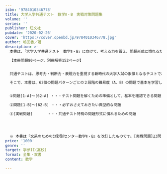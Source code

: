```yaml
---
isbn: '9784010346778'
title: 大学入学共通テスト　数学Ⅱ・B　実戦対策問題集
volume: ''
series: ''
publisher: 旺文社
pubdate: '2020-02-26'
cover: 'https://cover.openbd.jp/9784010346778.jpg'
author: 嶋田香／著
description: >-
  本書は、「大学入学共通テスト　数学Ⅱ・B」に向けて、考える力を鍛え、問題形式に慣れるための問題集です。

  【本冊問題80ページ、別冊解答152ページ】


  共通テストは、思考力・判断力・表現力を重視する新時代の大学入試の象徴となるテストであり、従来の数学Ⅱ・Bの力を基盤にしながらも、内容・形式面でこれまでとは異なる出題のしかたがなされます。

  そこで、本書は、62個の問題パターンごとの２段階の難易度（A、B）の問題で基本を学習した後、章末の実戦問題に取り組んで、段階的に実力を養えるようにしました。


  ①問題[1-A]～[62-A] ・・・テスト問題を解くための準備として、基本を確認できる問題

  ②問題[1-B]～[62-B] ・・・必ずおさえておきたい典型的な問題

  ③[実戦問題]　　　　・・・共通テスト特有の問題形式に慣れるための問題

  　　　　　　　　　　　


  ※ 本書は『文系のための分野別センター数学Ⅱ・B』を改訂したものです。[実戦問題]23問と「第８章　確率分布と統計的な推測」が加わりました。
price: '1000'
genre: ''
target: 学参II(高校)
format: 全集・双書
content: 数学

---
```


